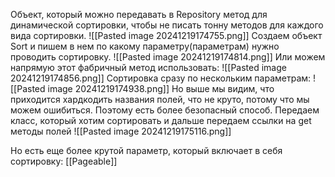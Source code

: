 Объект, который можно передавать в Repository метод для динамической сортировки, чтобы не писать тонну методов для каждого вида сортировки.
![[Pasted image 20241219174755.png]]
Создаем объект Sort и пишем в нем по какому параметру(параметрам) нужно проводить сортировку.
![[Pasted image 20241219174814.png]]
Или можем напрямую этот фабричный метод использовать:
![[Pasted image 20241219174856.png]]
Сортировка сразу по нескольким параметрам:
![[Pasted image 20241219174938.png]]
Но выше мы видим, что приходится хардкодить названия полей, что не круто, потому что мы можем ошибиться. Поэтому есть более безопасный способ. Передаем класс, который хотим сортировать и дальше передаем ссылки на get методы полей
![[Pasted image 20241219175116.png]]

Но есть еще более крутой параметр, который включает в себя сортировку: [[Pageable]]